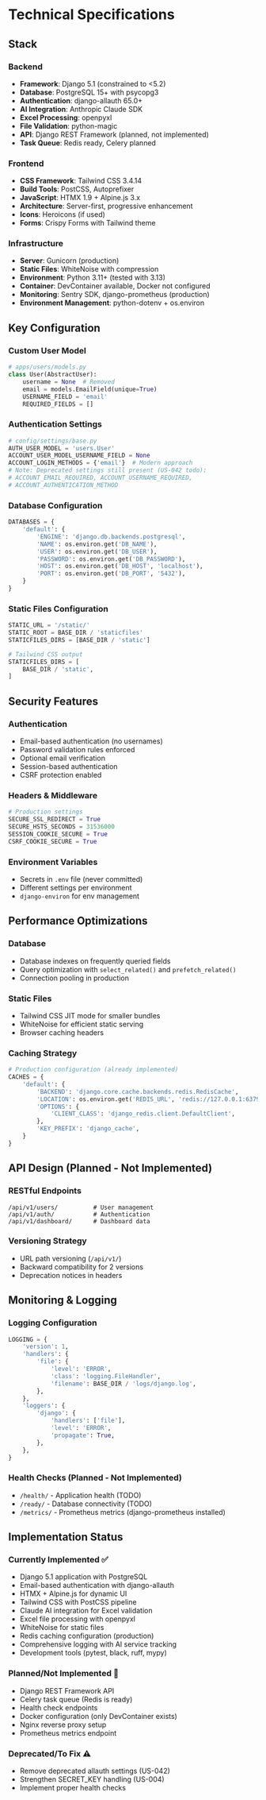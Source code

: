 # Technical Specifications

## Stack

### Backend
- **Framework**: Django 5.1 (constrained to <5.2)
- **Database**: PostgreSQL 15+ with psycopg3
- **Authentication**: django-allauth 65.0+
- **AI Integration**: Anthropic Claude SDK
- **Excel Processing**: openpyxl
- **File Validation**: python-magic
- **API**: Django REST Framework (planned, not implemented)
- **Task Queue**: Redis ready, Celery planned

### Frontend
- **CSS Framework**: Tailwind CSS 3.4.14
- **Build Tools**: PostCSS, Autoprefixer
- **JavaScript**: HTMX 1.9 + Alpine.js 3.x
- **Architecture**: Server-first, progressive enhancement
- **Icons**: Heroicons (if used)
- **Forms**: Crispy Forms with Tailwind theme

### Infrastructure
- **Server**: Gunicorn (production)
- **Static Files**: WhiteNoise with compression
- **Environment**: Python 3.11+ (tested with 3.13)
- **Container**: DevContainer available, Docker not configured
- **Monitoring**: Sentry SDK, django-prometheus (production)
- **Environment Management**: python-dotenv + os.environ

## Key Configuration

### Custom User Model
```python
# apps/users/models.py
class User(AbstractUser):
    username = None  # Removed
    email = models.EmailField(unique=True)
    USERNAME_FIELD = 'email'
    REQUIRED_FIELDS = []
```

### Authentication Settings
```python
# config/settings/base.py
AUTH_USER_MODEL = 'users.User'
ACCOUNT_USER_MODEL_USERNAME_FIELD = None
ACCOUNT_LOGIN_METHODS = {'email'}  # Modern approach
# Note: Deprecated settings still present (US-042 todo):
# ACCOUNT_EMAIL_REQUIRED, ACCOUNT_USERNAME_REQUIRED,
# ACCOUNT_AUTHENTICATION_METHOD
```

### Database Configuration
```python
DATABASES = {
    'default': {
        'ENGINE': 'django.db.backends.postgresql',
        'NAME': os.environ.get('DB_NAME'),
        'USER': os.environ.get('DB_USER'),
        'PASSWORD': os.environ.get('DB_PASSWORD'),
        'HOST': os.environ.get('DB_HOST', 'localhost'),
        'PORT': os.environ.get('DB_PORT', '5432'),
    }
}
```

### Static Files Configuration
```python
STATIC_URL = '/static/'
STATIC_ROOT = BASE_DIR / 'staticfiles'
STATICFILES_DIRS = [BASE_DIR / 'static']

# Tailwind CSS output
STATICFILES_DIRS = [
    BASE_DIR / 'static',
]
```

## Security Features

### Authentication
- Email-based authentication (no usernames)
- Password validation rules enforced
- Optional email verification
- Session-based authentication
- CSRF protection enabled

### Headers & Middleware
```python
# Production settings
SECURE_SSL_REDIRECT = True
SECURE_HSTS_SECONDS = 31536000
SESSION_COOKIE_SECURE = True
CSRF_COOKIE_SECURE = True
```

### Environment Variables
- Secrets in `.env` file (never committed)
- Different settings per environment
- `django-environ` for env management

## Performance Optimizations

### Database
- Database indexes on frequently queried fields
- Query optimization with `select_related()` and `prefetch_related()`
- Connection pooling in production

### Static Files
- Tailwind CSS JIT mode for smaller bundles
- WhiteNoise for efficient static serving
- Browser caching headers

### Caching Strategy
```python
# Production configuration (already implemented)
CACHES = {
    'default': {
        'BACKEND': 'django.core.cache.backends.redis.RedisCache',
        'LOCATION': os.environ.get('REDIS_URL', 'redis://127.0.0.1:6379/1'),
        'OPTIONS': {
            'CLIENT_CLASS': 'django_redis.client.DefaultClient',
        },
        'KEY_PREFIX': 'django_cache',
    }
}
```

## API Design (Planned - Not Implemented)

### RESTful Endpoints
```
/api/v1/users/          # User management
/api/v1/auth/           # Authentication
/api/v1/dashboard/      # Dashboard data
```

### Versioning Strategy
- URL path versioning (`/api/v1/`)
- Backward compatibility for 2 versions
- Deprecation notices in headers

## Monitoring & Logging

### Logging Configuration
```python
LOGGING = {
    'version': 1,
    'handlers': {
        'file': {
            'level': 'ERROR',
            'class': 'logging.FileHandler',
            'filename': BASE_DIR / 'logs/django.log',
        },
    },
    'loggers': {
        'django': {
            'handlers': ['file'],
            'level': 'ERROR',
            'propagate': True,
        },
    },
}
```

### Health Checks (Planned - Not Implemented)
- `/health/` - Application health (TODO)
- `/ready/` - Database connectivity (TODO)
- `/metrics/` - Prometheus metrics (django-prometheus installed)

## Implementation Status

### Currently Implemented ✅
- Django 5.1 application with PostgreSQL
- Email-based authentication with django-allauth
- HTMX + Alpine.js for dynamic UI
- Tailwind CSS with PostCSS pipeline
- Claude AI integration for Excel validation
- Excel file processing with openpyxl
- WhiteNoise for static files
- Redis caching configuration (production)
- Comprehensive logging with AI service tracking
- Development tools (pytest, black, ruff, mypy)

### Planned/Not Implemented 🚧
- Django REST Framework API
- Celery task queue (Redis is ready)
- Health check endpoints
- Docker configuration (only DevContainer exists)
- Nginx reverse proxy setup
- Prometheus metrics endpoint

### Deprecated/To Fix ⚠️
- Remove deprecated allauth settings (US-042)
- Strengthen SECRET_KEY handling (US-004)
- Implement proper health checks